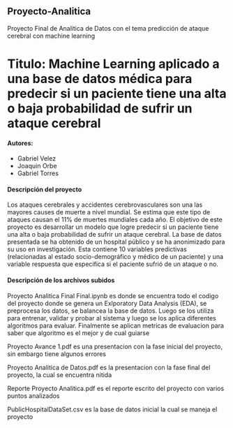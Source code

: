 ## Proyecto-Analitica
Proyecto Final de Analitica de Datos con el tema predicción de ataque cerebral con machine learning

# Titulo: Machine Learning aplicado a una base de datos médica para predecir si un paciente tiene una alta o baja probabilidad de sufrir un ataque cerebral

#### Autores:
- Gabriel Velez
- Joaquin Orbe
- Gabriel Torres

#### Descripción del proyecto
Los ataques cerebrales y accidentes cerebrovasculares son una las mayores causes de muerte a nivel mundial. Se estima que este tipo de ataques causan el 11% de muertes mundiales cada año. El objetivo de este proyecto es desarrollar un modelo que logre predecir si un paciente tiene una alta o baja
probabilidad de sufrir un ataque cerebral. La base de datos presentada se ha obtenido de un hospital público y se ha anonimizado para su uso en investigación. Esta contiene 10 variables predictivas (relacionadas al estado socio-demográfico y médico de un paciente) y una variable respuesta que especifica si el paciente sufrió de un ataque o no.

#### Descripción de los archivos subidos
Proyecto Analitica Final Final.ipynb es donde se encuentra todo el codigo del proyecto donde se genera un Exlporatory Data Analysis (EDA), se preprocesa los datos, se balancea la base de datos. Luego se los utiliza para entrenar, validar y probar al sistema y luego se los aplica diferentes algoritmos para evaluar. Finalmente se aplican metricas de evaluacion para saber que algoritmo es el mejor y de cual guiarse

Proyecto Avance 1.pdf es una presentacion con la fase inicial del proyecto, sin embargo tiene algunos errores

Proyecto Analitica de Datos.pdf es la presentacion con la fase final del proyecto, la cual se encuentra nitida

Reporte Proyecto Analitica.pdf es el reporte escrito del proyecto con varios puntos analizados

PublicHospitalDataSet.csv es la base de datos inicial la cual se maneja el proyecto

